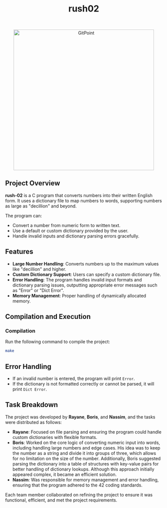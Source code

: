 <h1 align="center"> rush02 </h1> <br>
<p align="center">
  <a href="https://42.fr/en/homepage/">
    <img alt="GitPoint" title="GitPoint" src="https://upload.wikimedia.org/wikipedia/commons/thumb/8/8d/42_Logo.svg/1024px-42_Logo.svg.png" width="450">
  </a>
</p>

## Project Overview

**rush-02** is a C program that converts numbers into their written English form. It uses a dictionary file to map numbers to words, supporting numbers as large as "decillion" and beyond.

The program can:
- Convert a number from numeric form to written text.
- Use a default or custom dictionary provided by the user.
- Handle invalid inputs and dictionary parsing errors gracefully.

## Features

- **Large Number Handling**: Converts numbers up to the maximum values like "decillion" and higher.
- **Custom Dictionary Support**: Users can specify a custom dictionary file.
- **Error Handling**: The program handles invalid input formats and dictionary parsing issues, outputting appropriate error messages such as "Error" or "Dict Error".
- **Memory Management**: Proper handling of dynamically allocated memory.

## Compilation and Execution

### Compilation

Run the following command to compile the project:

```bash
make
```

## Error Handling

- If an invalid number is entered, the program will print `Error`.
- If the dictionary is not formatted correctly or cannot be parsed, it will print `Dict Error`.

## Task Breakdown

The project was developed by **Rayane**, **Boris**, and **Nassim**, and the tasks were distributed as follows:

- **Rayane**: Focused on file parsing and ensuring the program could handle custom dictionaries with flexible formats.
- **Boris**: Worked on the core logic of converting numeric input into words, including handling large numbers and edge cases. His idea was to keep the number as a string and divide it into groups of three, which allows for no limitation on the size of the number. Additionally, Boris suggested parsing the dictionary into a table of structures with key-value pairs for better handling of dictionary lookups. Although this approach initially appeared complex, it became an efficient solution.
- **Nassim**: Was responsible for memory management and error handling, ensuring that the program adhered to the 42 coding standards.

Each team member collaborated on refining the project to ensure it was functional, efficient, and met the project requirements.


